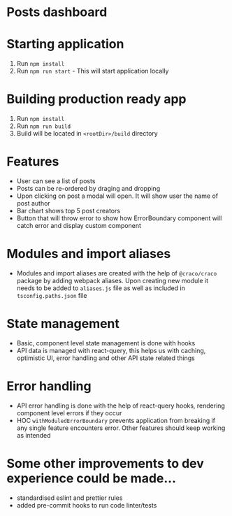# Posts dashboard

# Starting application

1. Run `npm install`
2. Run `npm run start` - This will start application locally

# Building production ready app

1. Run `npm install`
2. Run `npm run build`
3. Build will be located in `<rootDir>/build` directory

# Features

- User can see a list of posts
- Posts can be re-ordered by draging and dropping
- Upon clicking on post a modal will open. It will show user the name of post author
- Bar chart shows top 5 post creators
- Button that will throw error to show how ErrorBoundary component will catch error and display custom component

# Modules and import aliases

- Modules and import aliases are created with the help of `@craco/craco` package by adding webpack aliases. Upon creating new module it needs to be added to `aliases.js` file as well as included in `tsconfig.paths.json` file

# State management

- Basic, component level state management is done with hooks
- API data is managed with react-query, this helps us with caching, optimistic UI, error handling and other API state related things

# Error handling

- API error handling is done with the help of react-query hooks, rendering component level errors if they occur
- HOC `withModuledErrorBoundary` prevents application from breaking if any single feature encounters error. Other features should keep working as intended

# Some other improvements to dev experience could be made...

- standardised eslint and prettier rules
- added pre-commit hooks to run code linter/tests
